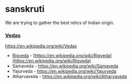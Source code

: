 # sanskruti

We are trying to gather the best relics of Indian origin.

### [Vedas](vedic-period/vedas.md)
https://en.wikipedia.org/wiki/Vedas

* [Rigveda](vedic-period/rigveda.md) - [https://en.wikipedia.org/wiki/Rigveda](https://en.wikipedia.org/wiki/Rigveda)
* Samaveda - https://en.wikipedia.org/wiki/Samaveda
* Yajurveda - https://en.wikipedia.org/wiki/Yajurveda
* Atharvaveda - https://en.wikipedia.org/wiki/Atharvaveda

